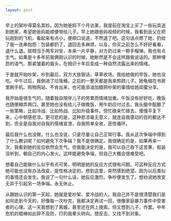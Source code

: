 ```yaml
---
layout: post
---
```


早上的架吵得莫名其妙。因为她爸妈下个月访美，我提前在淘宝上买了一些玩具送到她家，希望她爸妈能顺便带给儿子。早上她跟爸妈视频的时候，我看到岳父在把玩刚到的飞机，看起来有点小，便顺口说道，不然退了吧。这句话点燃了她，扔给了我一连串抱怨：包装都扔了，退回去多麻烦，以及，你买之前怎么不好好看看，退什么退。就相当于两军对垒，本来一片平静，对方扔过来一颗手榴弹。我也有点生气。如果是十多年前我俩刚认识的时候，她断然是不会这样跟我说话的。那种埋怨的语气、那紧皱着的眉头，在相识十年后变成一种自然流露出来的情绪。

于是就开始吵架，吵到最后，双方大放狠话，草草收场。我给她做的早饭，她也没吃。中午过后，我倒进了垃圾桶。之后的一整天都是我来照顾儿子。她龟缩在书房里刷手机、购物网站、不肯出来，也可能添油加醋把吵架的事情给她闺蜜分享。

我开始是很生气的，随着独自陪伴儿子的劳累而情绪加重。午饭没有好好吃，晚饭也随便糊弄两口。甚至她也没有给儿子做晚饭，用牛奶应付过去。我头脑中酝酿了一些策略，比如冷战、比如热战、比如升级事件。但忙碌来忙碌去，慢慢平复下来，心中顿感悲凉。更可悲的是，这种悲凉毫无意义，就连自我感动的目的都达不到，完全是自我对自我的情绪宣泄，自我照单全收，恶性循环。

最后我什么也没做，什么也没说，只是尽量让自己正常行事。我从这次争端中得到了什么教训呢？如何避免下次争端？我不是很确定。我很确定的是，如果再来一次，我看到她的反应依然会生气。但我能决定的是，我可以自己吞下这苦果，假装没听到，朝自己的内心发火。这样能避免争端，但自己大概会很难受吧。

想着自己能做什么似乎有点可笑，明明是她的反应方式很有问题。可这种反应方式她可能也没有办法改变，是性格决定的。想到这里，突然感到绝望。因为以后类似的事情还会发生。我说了一句什么话，她反应激烈，争吵便发生了。想劝说她改变无异于引起另一场争端。永无休止。

从跟她认识的第一天起，她就是爱吵架、爱冷战的人。我自己并不是很清楚我们是如何走到今天的，好像每一次吵完，我都决定再试一回，很像家庭暴力事件中受害者的心理。这一天我想到了离婚，甚至还在网上搜索。但又想到儿子，作罢。中年危机的棍棒如此猝不及防，打的我晕头转向。想反击，又找不到对象。
